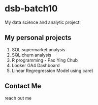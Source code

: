 # dsb-batch10
My data science and analytic project


## My personal projects

1. SOL supermarket analysis
2. SQL churn analysis
3. R programming - Pao Ying Chub
4. Looker GA4 Dashboard
5. Linear Regregression Model using caret
   
## Contact Me

reach out me
